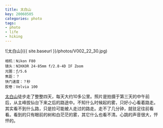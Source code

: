 ```yaml
---
title: 太白山
key: 20060505
categories: photo
tags:
- photo
- life
- hiking
---
```


![太白山]({{ site.baseurl }}/photos/V002_22_30.jpg)

```
相机：Nikon F80
镜头：NIKKOR 24-85mm f/2.8-4D IF Zoom
光圈：ƒ/5.6
焦距：？
快门速度：？秒
胶卷：Velvia 100
```

[太白山](https://baike.baidu.com/item/%E5%A4%AA%E7%99%BD%E5%B1%B1/121632)徒步走了整整四天，每天大约10多公里。照片是拍摄于第三天的中午前后，从主峰拔仙台下来之后的路途中。不知什么时候起的雾，只好小心看着路走。其实看不到什么路，只是捡可能被人走过的路走。走不了几分钟，就驻足往前看看。看到的只有眼前的树和白茫茫的雾，其它什么也看不清。心跳的声音很大，怦怦的。